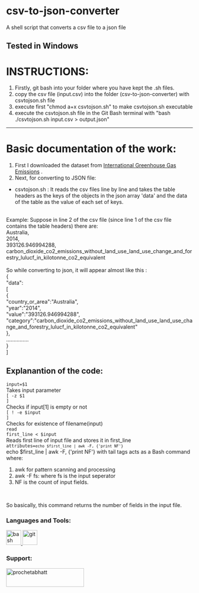 # csv-to-json-converter
A shell script that converts a csv file to a json file

__Tested in Windows__   
-----

# INSTRUCTIONS: 
1. Firstly, git bash into your folder where you have kept the .sh files.  
2. copy the csv file (input.csv) into the folder (csv-to-json-converter) with csvtojson.sh file
3. execute first "chmod a+x csvtojson.sh" to make csvtojson.sh executable 
4. execute the csvtojson.sh file in the Git Bash terminal with "bash ./csvtojson.sh input.csv > output.json"  

****

# Basic documentation of the work:
1. First I downloaded the dataset from [International Greenhouse Gas Emissions](https://www.kaggle.com/unitednations/international-greenhouse-gas-emissions) .
2. Next, for converting to JSON file:
- csvtojson.sh : It reads the csv files line by line and takes the table headers as the keys of the objects in the json array 'data' and the data of the table as the value of each set of keys.
<br>
Example: Suppose in line 2 of the csv file (since line 1 of the csv file contains the table headers) there are: 
<br>
Australia,
<br>2014,
<br>393126.946994288,<br>carbon_dioxide_co2_emissions_without_land_use_land_use_change_and_forestry_lulucf_in_kilotonne_co2_equivalent
<br>
<br>
So while converting to json, it will appear almost like this : 
<br>
{
    <br>
"data":
<br>
[
    <br>
{
    <br>
    "country_or_area":"Australia",
<br>"year":"2014",
<br>"value":"393126.946994288",<br>"category":"carbon_dioxide_co2_emissions_without_land_use_land_use_change_and_forestry_lulucf_in_kilotonne_co2_equivalent"
<br>},
<br>
...............
<br>
}
<br>]

## Explanantion of the code:
<code>input=$1</code>
<br>Takes input parameter<br>
<code>[ -z $1 ]</code><br>
Checks if input[1] is empty or not<br>
<code>[ ! -e $input ]</code><br>
Checks for existence of filename(input)<br>
<code>read first_line < $input</code><br>
Reads first line of input file and stores it in first_line<br>
<code>attributes=`echo $first_line | awk -F, {'print NF'}`</code><br>
echo $first_line | awk -F, {'print NF'} with tail tags acts as a Bash command where:

1. awk for pattern scanning and processing
2. awk -F fs: where fs is the input seperator
3. NF is the count of input fields.
<br>

So basically, this command returns the number of fields in the input file.
    
<h3 align="left">Languages and Tools:</h3>
<p align="left"> <a href="https://www.gnu.org/software/bash/" target="_blank"> <img src="https://www.vectorlogo.zone/logos/gnu_bash/gnu_bash-icon.svg" alt="bash" width="40" height="40"/> </a> <a href="https://git-scm.com/" target="_blank"> <img src="https://www.vectorlogo.zone/logos/git-scm/git-scm-icon.svg" alt="git" width="40" height="40"/> </a> </p>

<h3 align="left">Support:</h3>
<p><a href="https://www.buymeacoffee.com/prochetabhatt"> <img align="left" src="https://cdn.buymeacoffee.com/buttons/v2/default-yellow.png" height="50" width="210" alt="prochetabhatt" /></a></p><br><br>    
